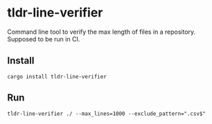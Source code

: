 # tldr-line-verifier

Command line tool to verify the max length of files in a repository. Supposed to be run in CI.

## Install

```
cargo install tldr-line-verifier
```

## Run

```
tldr-line-verifier ./ --max_lines=1000 --exclude_pattern=".csv$"
```
